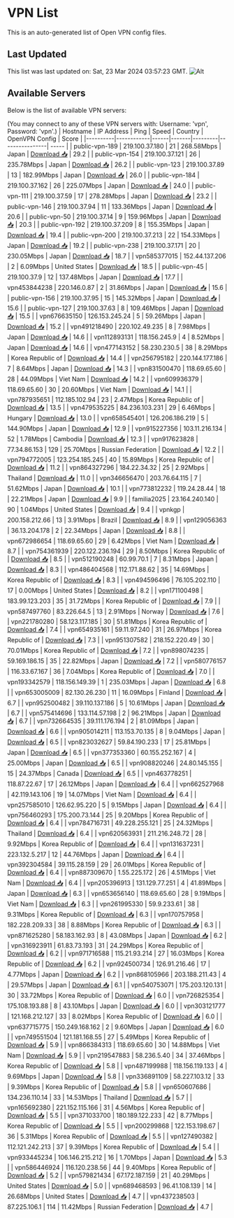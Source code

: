 # VPN List

This is an auto-generated list of Open VPN config files.

## Last Updated

This list was last updated on: Sat, 23 Mar 2024 03:57:23 GMT.
![Alt](https://repobeats.axiom.co/api/embed/186b98318ef1479477931607c1ad7d823f12451f.svg "Repobeats analytics image")

## Available Servers

Below is the list of available VPN servers:

(You may connect to any of these VPN servers with: Username: 'vpn', Password: 'vpn'.)
| Hostname | IP Address | Ping | Speed | Country | OpenVPN Config | Score |
|----------|------------|------|-------|---------|----------------| ----- |
| public-vpn-189 | 219.100.37.180 | 21 | 268.58Mbps | Japan | [Download 📥](./configs/server_0_JP.ovpn) | 29.2 |
| public-vpn-154 | 219.100.37.121 | 26 | 235.78Mbps | Japan | [Download 📥](./configs/server_1_JP.ovpn) | 26.2 |
| public-vpn-123 | 219.100.37.89 | 13 | 182.99Mbps | Japan | [Download 📥](./configs/server_2_JP.ovpn) | 26.0 |
| public-vpn-184 | 219.100.37.162 | 26 | 225.07Mbps | Japan | [Download 📥](./configs/server_3_JP.ovpn) | 24.0 |
| public-vpn-111 | 219.100.37.59 | 17 | 278.28Mbps | Japan | [Download 📥](./configs/server_4_JP.ovpn) | 23.2 |
| public-vpn-146 | 219.100.37.94 | 11 | 133.36Mbps | Japan | [Download 📥](./configs/server_5_JP.ovpn) | 20.6 |
| public-vpn-50 | 219.100.37.14 | 9 | 159.96Mbps | Japan | [Download 📥](./configs/server_6_JP.ovpn) | 20.3 |
| public-vpn-192 | 219.100.37.209 | 8 | 155.35Mbps | Japan | [Download 📥](./configs/server_7_JP.ovpn) | 19.4 |
| public-vpn-200 | 219.100.37.213 | 22 | 154.33Mbps | Japan | [Download 📥](./configs/server_8_JP.ovpn) | 19.2 |
| public-vpn-238 | 219.100.37.171 | 20 | 230.05Mbps | Japan | [Download 📥](./configs/server_9_JP.ovpn) | 18.7 |
| vpn585377015 | 152.44.137.206 | 2 | 6.09Mbps | United States | [Download 📥](./configs/server_10_US.ovpn) | 18.5 |
| public-vpn-45 | 219.100.37.9 | 12 | 137.48Mbps | Japan | [Download 📥](./configs/server_11_JP.ovpn) | 17.7 |
| vpn453844238 | 220.146.0.87 | 2 | 31.86Mbps | Japan | [Download 📥](./configs/server_12_JP.ovpn) | 15.6 |
| public-vpn-156 | 219.100.37.95 | 15 | 145.32Mbps | Japan | [Download 📥](./configs/server_13_JP.ovpn) | 15.6 |
| public-vpn-127 | 219.100.37.63 | 8 | 109.46Mbps | Japan | [Download 📥](./configs/server_14_JP.ovpn) | 15.5 |
| vpn676635150 | 126.153.245.24 | 5 | 59.26Mbps | Japan | [Download 📥](./configs/server_15_JP.ovpn) | 15.2 |
| vpn491218490 | 220.102.49.235 | 8 | 7.98Mbps | Japan | [Download 📥](./configs/server_16_JP.ovpn) | 14.6 |
| vpn112893131 | 118.156.245.9 | 4 | 8.52Mbps | Japan | [Download 📥](./configs/server_17_JP.ovpn) | 14.6 |
| vpn477143152 | 58.230.230.5 | 38 | 8.29Mbps | Korea Republic of | [Download 📥](./configs/server_18_KR.ovpn) | 14.4 |
| vpn256795182 | 220.144.177.186 | 7 | 8.64Mbps | Japan | [Download 📥](./configs/server_19_JP.ovpn) | 14.3 |
| vpn831500470 | 118.69.65.60 | 28 | 44.09Mbps | Viet Nam | [Download 📥](./configs/server_20_VN.ovpn) | 14.2 |
| vpn609936379 | 118.69.65.60 | 30 | 20.60Mbps | Viet Nam | [Download 📥](./configs/server_21_VN.ovpn) | 14.1 |
| vpn787935651 | 112.185.102.94 | 23 | 2.47Mbps | Korea Republic of | [Download 📥](./configs/server_22_KR.ovpn) | 13.5 |
| vpn479535225 | 84.236.103.231 | 29 | 6.46Mbps | Hungary | [Download 📥](./configs/server_23_HU.ovpn) | 13.0 |
| vpn658545401 | 126.206.186.219 | 5 | 144.90Mbps | Japan | [Download 📥](./configs/server_24_JP.ovpn) | 12.9 |
| vpn915227356 | 103.11.216.134 | 52 | 1.78Mbps | Cambodia | [Download 📥](./configs/server_25_KH.ovpn) | 12.3 |
| vpn917623828 | 77.34.86.153 | 129 | 25.70Mbps | Russian Federation | [Download 📥](./configs/server_26_RU.ovpn) | 12.2 |
| vpn794772005 | 123.254.185.245 | 40 | 15.89Mbps | Korea Republic of | [Download 📥](./configs/server_27_KR.ovpn) | 11.2 |
| vpn864327296 | 184.22.34.32 | 25 | 2.92Mbps | Thailand | [Download 📥](./configs/server_28_TH.ovpn) | 11.0 |
| vpn346656470 | 203.76.64.115 | 7 | 51.62Mbps | Japan | [Download 📥](./configs/server_29_JP.ovpn) | 10.1 |
| vpn773812232 | 119.24.28.44 | 18 | 22.21Mbps | Japan | [Download 📥](./configs/server_30_JP.ovpn) | 9.9 |
| familia2025 | 23.164.240.140 | 90 | 1.04Mbps | United States | [Download 📥](./configs/server_31_US.ovpn) | 9.4 |
| vpnkgp | 200.158.212.66 | 13 | 3.91Mbps | Brazil | [Download 📥](./configs/server_32_BR.ovpn) | 8.9 |
| vpn129056363 | 36.13.204.178 | 2 | 22.34Mbps | Japan | [Download 📥](./configs/server_33_JP.ovpn) | 8.8 |
| vpn672986654 | 118.69.65.60 | 29 | 6.42Mbps | Viet Nam | [Download 📥](./configs/server_34_VN.ovpn) | 8.7 |
| vpn754361939 | 220.122.236.194 | 29 | 8.50Mbps | Korea Republic of | [Download 📥](./configs/server_35_KR.ovpn) | 8.5 |
| vpn512190248 | 60.99.70.1 | 7 | 8.31Mbps | Japan | [Download 📥](./configs/server_36_JP.ovpn) | 8.3 |
| vpn486404568 | 112.171.88.62 | 35 | 14.69Mbps | Korea Republic of | [Download 📥](./configs/server_37_KR.ovpn) | 8.3 |
| vpn494596496 | 76.105.202.110 | 17 | 0.00Mbps | United States | [Download 📥](./configs/server_38_US.ovpn) | 8.2 |
| vpn171100498 | 183.99.123.203 | 35 | 31.72Mbps | Korea Republic of | [Download 📥](./configs/server_39_KR.ovpn) | 7.9 |
| vpn587497760 | 83.226.64.5 | 13 | 2.91Mbps | Norway | [Download 📥](./configs/server_40_NO.ovpn) | 7.6 |
| vpn221780280 | 58.123.117.185 | 30 | 51.81Mbps | Korea Republic of | [Download 📥](./configs/server_41_KR.ovpn) | 7.4 |
| vpn654935161 | 59.11.97.240 | 31 | 26.97Mbps | Korea Republic of | [Download 📥](./configs/server_42_KR.ovpn) | 7.3 |
| vpn951307582 | 218.152.220.49 | 30 | 70.01Mbps | Korea Republic of | [Download 📥](./configs/server_43_KR.ovpn) | 7.2 |
| vpn898074235 | 59.169.186.15 | 35 | 22.82Mbps | Japan | [Download 📥](./configs/server_44_JP.ovpn) | 7.2 |
| vpn580776157 | 116.33.67.167 | 36 | 7.04Mbps | Korea Republic of | [Download 📥](./configs/server_45_KR.ovpn) | 7.0 |
| vpn193342579 | 118.156.149.39 | 1 | 235.03Mbps | Japan | [Download 📥](./configs/server_46_JP.ovpn) | 6.8 |
| vpn653005009 | 82.130.26.230 | 11 | 16.09Mbps | Finland | [Download 📥](./configs/server_47_FI.ovpn) | 6.7 |
| vpn952500482 | 39.110.137.186 | 5 | 10.61Mbps | Japan | [Download 📥](./configs/server_48_JP.ovpn) | 6.7 |
| vpn575414696 | 133.114.57.198 | 2 | 96.21Mbps | Japan | [Download 📥](./configs/server_49_JP.ovpn) | 6.7 |
| vpn732664535 | 39.111.176.194 | 2 | 81.09Mbps | Japan | [Download 📥](./configs/server_50_JP.ovpn) | 6.6 |
| vpn905014211 | 113.153.70.135 | 8 | 9.04Mbps | Japan | [Download 📥](./configs/server_51_JP.ovpn) | 6.5 |
| vpn823032627 | 59.84.190.233 | 17 | 25.81Mbps | Japan | [Download 📥](./configs/server_52_JP.ovpn) | 6.5 |
| vpn377353360 | 60.155.252.167 | 4 | 25.00Mbps | Japan | [Download 📥](./configs/server_53_JP.ovpn) | 6.5 |
| vpn908820246 | 24.80.145.155 | 15 | 24.37Mbps | Canada | [Download 📥](./configs/server_54_CA.ovpn) | 6.5 |
| vpn463778251 | 118.87.22.67 | 17 | 26.12Mbps | Japan | [Download 📥](./configs/server_55_JP.ovpn) | 6.4 |
| vpn662527968 | 42.119.143.106 | 19 | 14.07Mbps | Viet Nam | [Download 📥](./configs/server_56_VN.ovpn) | 6.4 |
| vpn257585010 | 126.62.95.220 | 5 | 9.15Mbps | Japan | [Download 📥](./configs/server_57_JP.ovpn) | 6.4 |
| vpn756460293 | 175.200.73.144 | 25 | 9.20Mbps | Korea Republic of | [Download 📥](./configs/server_58_KR.ovpn) | 6.4 |
| vpn784716731 | 49.228.255.121 | 25 | 24.32Mbps | Thailand | [Download 📥](./configs/server_59_TH.ovpn) | 6.4 |
| vpn620563931 | 211.216.248.72 | 28 | 9.92Mbps | Korea Republic of | [Download 📥](./configs/server_60_KR.ovpn) | 6.4 |
| vpn131637231 | 223.132.5.217 | 12 | 44.76Mbps | Japan | [Download 📥](./configs/server_61_JP.ovpn) | 6.4 |
| vpn392304584 | 39.115.28.159 | 29 | 26.01Mbps | Korea Republic of | [Download 📥](./configs/server_62_KR.ovpn) | 6.4 |
| vpn887309670 | 1.55.225.172 | 26 | 4.51Mbps | Viet Nam | [Download 📥](./configs/server_63_VN.ovpn) | 6.4 |
| vpn205396913 | 131.129.77.251 | 4 | 41.89Mbps | Japan | [Download 📥](./configs/server_64_JP.ovpn) | 6.3 |
| vpn653656140 | 118.69.65.60 | 28 | 9.19Mbps | Viet Nam | [Download 📥](./configs/server_65_VN.ovpn) | 6.3 |
| vpn261995330 | 59.9.233.61 | 38 | 9.31Mbps | Korea Republic of | [Download 📥](./configs/server_66_KR.ovpn) | 6.3 |
| vpn170757958 | 182.228.209.33 | 38 | 8.88Mbps | Korea Republic of | [Download 📥](./configs/server_67_KR.ovpn) | 6.3 |
| vpn871625280 | 58.183.162.93 | 8 | 43.08Mbps | Japan | [Download 📥](./configs/server_68_JP.ovpn) | 6.2 |
| vpn316923911 | 61.83.73.193 | 31 | 24.29Mbps | Korea Republic of | [Download 📥](./configs/server_69_KR.ovpn) | 6.2 |
| vpn971716588 | 115.21.93.214 | 27 | 16.03Mbps | Korea Republic of | [Download 📥](./configs/server_70_KR.ovpn) | 6.2 |
| vpn924500734 | 126.91.216.46 | 17 | 4.77Mbps | Japan | [Download 📥](./configs/server_71_JP.ovpn) | 6.2 |
| vpn868105966 | 203.188.211.43 | 4 | 29.57Mbps | Japan | [Download 📥](./configs/server_72_JP.ovpn) | 6.1 |
| vpn540753071 | 175.203.120.131 | 30 | 33.72Mbps | Korea Republic of | [Download 📥](./configs/server_73_KR.ovpn) | 6.0 |
| vpn726825354 | 175.108.193.88 | 8 | 43.10Mbps | Japan | [Download 📥](./configs/server_74_JP.ovpn) | 6.0 |
| vpn303121777 | 121.168.212.127 | 33 | 8.02Mbps | Korea Republic of | [Download 📥](./configs/server_75_KR.ovpn) | 6.0 |
| vpn637715775 | 150.249.168.162 | 2 | 9.60Mbps | Japan | [Download 📥](./configs/server_76_JP.ovpn) | 6.0 |
| vpn749551504 | 121.181.168.55 | 27 | 5.49Mbps | Korea Republic of | [Download 📥](./configs/server_77_KR.ovpn) | 5.9 |
| vpn866384313 | 118.69.65.60 | 30 | 14.88Mbps | Viet Nam | [Download 📥](./configs/server_78_VN.ovpn) | 5.9 |
| vpn219547883 | 58.236.5.40 | 34 | 37.46Mbps | Korea Republic of | [Download 📥](./configs/server_79_KR.ovpn) | 5.8 |
| vpn487199988 | 118.156.119.133 | 4 | 9.69Mbps | Japan | [Download 📥](./configs/server_80_JP.ovpn) | 5.8 |
| vpn336891109 | 58.227.103.12 | 33 | 9.39Mbps | Korea Republic of | [Download 📥](./configs/server_81_KR.ovpn) | 5.8 |
| vpn650607686 | 134.236.110.14 | 33 | 14.53Mbps | Thailand | [Download 📥](./configs/server_82_TH.ovpn) | 5.7 |
| vpn165692380 | 221.152.115.166 | 31 | 4.56Mbps | Korea Republic of | [Download 📥](./configs/server_83_KR.ovpn) | 5.5 |
| vpn371033700 | 180.189.122.233 | 42 | 8.77Mbps | Korea Republic of | [Download 📥](./configs/server_84_KR.ovpn) | 5.5 |
| vpn200299868 | 122.153.198.67 | 36 | 5.31Mbps | Korea Republic of | [Download 📥](./configs/server_85_KR.ovpn) | 5.5 |
| vpn127490382 | 112.121.242.213 | 37 | 9.39Mbps | Korea Republic of | [Download 📥](./configs/server_86_KR.ovpn) | 5.4 |
| vpn933445234 | 106.146.215.212 | 16 | 1.70Mbps | Japan | [Download 📥](./configs/server_87_JP.ovpn) | 5.3 |
| vpn586446924 | 116.120.238.56 | 44 | 9.40Mbps | Korea Republic of | [Download 📥](./configs/server_88_KR.ovpn) | 5.2 |
| vpn579821434 | 67.172.187.159 | 21 | 40.29Mbps | United States | [Download 📥](./configs/server_89_US.ovpn) | 5.0 |
| vpn689468593 | 96.41.108.139 | 14 | 26.68Mbps | United States | [Download 📥](./configs/server_90_US.ovpn) | 4.7 |
| vpn437238503 | 87.225.106.1 | 114 | 11.42Mbps | Russian Federation | [Download 📥](./configs/server_91_RU.ovpn) | 4.7 |
